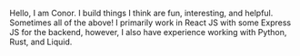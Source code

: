 
<p>Hello, I am Conor. I build things I think are fun, interesting, and helpful. Sometimes all of the above! I primarily work in React JS with some Express JS for the backend, however, I also have experience working with Python, Rust, and Liquid.</p>
